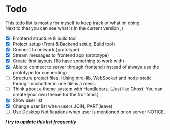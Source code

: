 # Todo
This todo list is mostly for myself to keep track of what im doing. <br/> Next to that you can see what is in the current version ;)

- [X] Frontend structure & build tool
- [X] Project setup (Front & Backend setup, Build tool)
- [X] Connect to network (prototype)
- [X] Stream messages to frontend app (prototype)
- [X] Create first layouts (To have something to work with)
- [X] Able to connect to server through frontend (instead of always use the prototype for connecting)
- [ ] Structure project files. (Using nirc-lib, WebSocket and node-static through eachother in one file is a mess.
- [ ] Think about a theme system with Handlebars. (Just like Ghost. You can create your own theme for the frontend.)
- [X] Show user list
- [X] Change user list when users JOIN, PART(leave)
- [ ] Use Desktop Notifications when user is mentioned or on server NOTICE.

***I try to update this list frequently***
